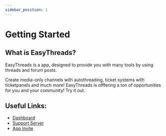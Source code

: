 ```yaml
---
sidebar_position: 1
---
```


# Getting Started
## What is EasyThreads?
EasyThreads is a app, designed to provide you with many tools by using threads and forum posts. 

Create media-only channels with autothreading, ticket systems with ticketpanels and much more! EasyThreads is offfering a ton of opportunities for you and your community! 
Try it out.

## Useful Links:
- [Dashboard](https://easythreads.xyz/dashboard)
- [Support Server](https://discord.gg/3rgReesP5Q)
- [App Invite](https://discord.com/api/oauth2/authorize?client_id=992796487048233000&permissions=395137256448&scope=applications.commands%20bot)
